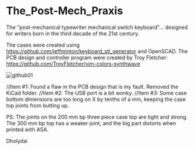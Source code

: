 # The_Post-Mech_Praxis
The "post-mechanical typewriter mechanical switch keyboard"... designed for writers born in the third decade of the 21st century.

The cases were created using https://github.com/jeffminton/keyboard_stl_generator and OpenSCAD.
The PCB design and controller program were created by Troy Fletcher: https://github.com/TroyFletcher/vim-colors-synthwave

![github01](https://github.com/Dholydai/The_Post-Mech_Praxis/assets/116427384/fac9e899-bd5f-468e-89dd-e7ea96487125)

//Item #1: Found a flaw in the PCB design that is my fault. Removed the KiCad folder.
//Item #2: The USB port is a bit wonky.
//Item #3: Some case bottom dimensions are too long on X by tenths of a mm, keeping the case top joints from butting up.

PS: The joints on the 200 mm bp three piece case top are tight and strong. The 300 mm bp top has a weaker joint, and the big part distorts when printed with ASA.

Dholydai
